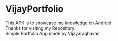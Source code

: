 # VijayPortfolio
This APK is to showcase my knowledge on Android.     
Thanks for visiting my Repository.      
Simple Portfolio App made by Vijayaraghavan
